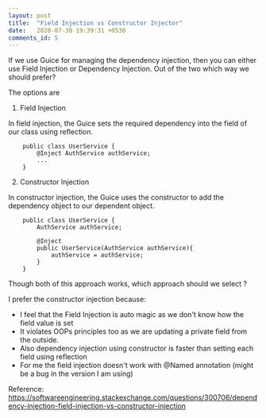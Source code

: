```yaml
---
layout: post
title:  "Field Injection vs Constructor Injector"
date:   2020-07-30 19:39:31 +0530
comments_id: 5
---
```


If we use Guice for managing the dependency injection, then you can either use Field Injection or Dependency Injection. Out of the two which way we should prefer?

<!--more-->

The options are


1.  Field Injection

In field injection, the Guice sets the required dependency into the field of our class using reflection.

```
    public class UserService {
        @Inject AuthService authService;
        ...
    }
```

2. Constructor Injection

In constructor injection, the Guice uses the constructor to add the dependency object to our dependent object. 
```
    public class UserService {
        AuthService authService;
        
        @Inject
        public UserService(AuthService authService){
            authService = authService;
        }
    }
```

Though both of this approach works, which approach should we select ?

I prefer the constructor injection because: 

* I feel that the Field Injection is auto magic as we don't know how the field value is set
* It violates OOPs principles too as we are updating a private field from the outside.
* Also dependency injection using constructor is faster than setting each field using reflection
* For me the field injection doesn't work with @Named annotation (might be a bug in the version I am using)


Reference:  https://softwareengineering.stackexchange.com/questions/300706/dependency-injection-field-injection-vs-constructor-injection